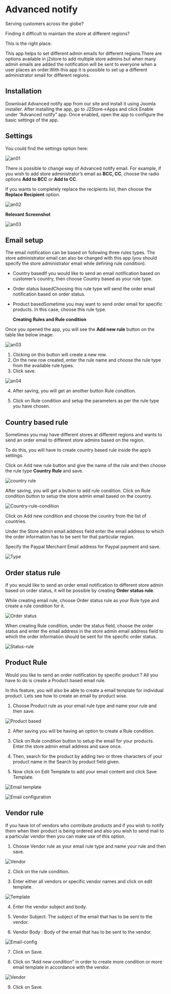 # Advanced notify

Serving customers across the globe?

Finding it difficult to maintain the store at different regions?

This is the right place.

This app helps to set different admin emails for different regions.There are options available in j2store to add multiple store admins but when many admin emails are added the notification will be sent to everyone when a user places an order.With this app it is possible to set up a different administrator email for different regions.

## Installation <a id="installation"></a>

Download Advanced notify app from our site and install it using Joomla installer. After installing the app, go to J2Store-&gt;Apps and click Enable under “Advanced notify” app. Once enabled, open the app to configure the basic settings of the app.

## Settings <a id="settings"></a>

You could find the settings option here:

![an01](https://raw.githubusercontent.com/j2store/doc-images/master/apps/Advanced_notify/adv-notify-01.png)

There is possible to change way of Advanced notify email. For example, if you wish to add store administrator’s email as **BCC, CC**, choose the radio options **Add to BCC** or **Add to CC**.

If you wants to completely replace the recipients list, then choose the **Replace Recipient** option.

![an02](https://raw.githubusercontent.com/j2store/doc-images/master/apps/Advanced_notify/adv-notify-02.png)

**Relevant Screenshot**

![an03](https://raw.githubusercontent.com/j2store/doc-images/master/apps/Advanced_notify/adv-notify-03.png)

## Email setup <a id="email-setup"></a>

The email notification can be based on following three rules types. The store administrator email can also be changed with this app \(you should specify the store administrator email while defining rule condition\).

* Country basedIf you would like to send an email notification based on customer’s country, then choose Country based as your rule type.
* Order status basedChoosing this rule type will send the order email notification based on order status.
* Product basedSometime you may want to send order email for specific products. In this case, choose this rule type.

  **Creating Rules and Rule condition**

Once you opened the app, you will see the **Add new rule** button on the table like below image:

![an03](https://raw.githubusercontent.com/j2store/doc-images/master/apps/Advanced_notify/adv-notify-03.png)

1. Clicking on this button will create a new row.
2. On the new row created, enter the rule name and choose the rule type from the available rule types.
3. Click save.

 

![an04](https://raw.githubusercontent.com/j2store/doc-images/master/apps/Advanced_notify/adv-notify-04.png)

4. After saving, you will get an another button Rule condition.

5. Click on Rule condition and setup the parameters as per the rule type you have chosen.

## Country based rule <a id="country-based-rule"></a>

Sometimes you may have different stores at different regions and wants to send an order email to different store admins based on the region.

To do this, you will have to create country based rule inside the app’s settings.

Click on Add new rule button and give the name of the rule and then choose the rule type **Country Rule** and save.

 

![country rule](https://raw.githubusercontent.com/j2store/doc-images/master/apps/Advanced_notify/adv-notify-06.png)

After saving, you will get a button to add rule condition. Click on Rule condition button to setup the store admin email based on the country. 

![Country-rule-condition](https://raw.githubusercontent.com/j2store/doc-images/master/apps/Advanced_notify/adv-notify-07.png)

Click on Add new condition and choose the country from the list of countries.

Under the Store admin email address field enter the email address to which the order information has to be sent for that particular region.

Specify the Paypal Merchant Email address for Paypal payment and save. 

![Type](https://raw.githubusercontent.com/j2store/doc-images/master/apps/Advanced_notify/adv-notify-08.png)

## Order status rule <a id="order-status-rule"></a>

If you would like to send an order email notification to different store admin based on order status, it will be possible by creating **Order status rule**.

While creating email rule, choose Order status rule as your Rule type and create a rule condition for it. 

![Order status](https://raw.githubusercontent.com/j2store/doc-images/master/apps/Advanced_notify/adv-notify-09.png)

When creating Rule condition, under the status field, choose the order status and enter the email address in the store admin email address field to which the order information should be sent for the specific order status. 

![Status-rule](https://raw.githubusercontent.com/j2store/doc-images/master/apps/Advanced_notify/adv-notify-10.png)

## Product Rule <a id="product-rule"></a>

Would you like to send an order notification by specific product ? All you have to do is create a Product based email rule.

In this feature, you will also be able to create a email template for individual product. Lets see how to create an email by product wise.

1. Choose Product rule as your email rule type and name your rule and then save. 

![Product based](https://raw.githubusercontent.com/j2store/doc-images/master/apps/Advanced_notify/adv-notify-11.png)



2. After saving you will be having an option to create a Rule condition.

3. Click on Rule condition button to setup the email for your products. Enter the store admin email address and save once.

4. Then, search for the product by adding two or three characters of your product name in the Search by product field given.

5. Now click on Edit Template to add your email content and click Save Template. 

![Email template](https://raw.githubusercontent.com/j2store/doc-images/master/apps/Advanced_notify/adv-notify-12.png)

![Email configuration](https://raw.githubusercontent.com/j2store/doc-images/master/apps/Advanced_notify/adv-notify-13.png)

## Vendor rule <a id="vendor-rule"></a>

If you have lot of vendors who contribute products and if you wish to notify them when their product is being ordered and also you wish to send mail to a particular vendor then you can make use of this option.

1. Choose Vendor rule as your email rule type and name your rule and then save.

![Vendor](https://raw.githubusercontent.com/j2store/doc-images/master/apps/Advanced_notify/adv-notify-14.png)

2. Click on the rule condition.

3. Enter either all vendors or specific vendor names and click on edit template.

![Template](https://raw.githubusercontent.com/j2store/doc-images/master/apps/Advanced_notify/adv-notify-15.png)

4. Enter the vendor subject and body.

5. Vendor Subject: The subject of the email that has to be sent to the vendor.

6. Vendor Body : Body of the email that has to be sent to the vendor. 

![Email-config](https://raw.githubusercontent.com/j2store/doc-images/master/apps/Advanced_notify/adv-notify-16.png)

7. Click on Save.

8. Click on “Add new condition” in order to create more condition or more email template in accordance with the vendor.

![Vendor](https://raw.githubusercontent.com/j2store/doc-images/master/apps/Advanced_notify/adv-notify-17.png)

9. Click on Save.

